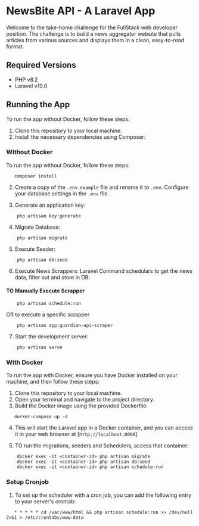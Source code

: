 # NewsBite API - A Laravel App

Welcome to the take-home challenge for the FullStack web developer position. The challenge is to build a news aggregator website that pulls articles from various sources and displays them in a clean, easy-to-read format.

## Required Versions

-   PHP v8.2
-   Laravel v10.0

## Running the App

To run the app without Docker, follow these steps:

1. Clone this repository to your local machine.
2. Install the necessary dependencies using Composer:

### Without Docker

To run the app without Docker, follow these steps:

```shell
   composer install

```

2. Create a copy of the `.env.example` file and rename it to `.env`. Configure your database settings in the `.env` file.

3. Generate an application key:

```shell
    php artisan key:generate
```

4. Migrate Database:

```shell
    php artisan migrate
```

5. Execute Seeder:

```shell
    php artisan db:seed
```

6. Execute News Scrappers: Laravel Command schedulars to get the news data, filter out and store in DB:

#### TO Manually Execute Scrapper

```shell
    php artisan schedule:run
```

OR to execute a specific scrapper

```shell
    php artisan app:guardian-api-scraper
```

7. Start the development server:

```shell
    php artisan serve
```

### With Docker

To run the app with Docker, ensure you have Docker installed on your machine, and then follow these steps:

1. Clone this repository to your local machine.
2. Open your terminal and navigate to the project directory.
3. Build the Docker image using the provided Dockerfile:

```shell
   docker-compose up -d
```

4. This will start the Laravel app in a Docker container, and you can access it in your web browser at [`http://localhost:8000`].

5. TO run the migrations, seeders and Schedulers, access that container:

```shell
    docker exec -it <container-id> php artisan migrate
    docker exec -it <container-id> php artisan db:seed
    docker exec -it <container-id> php artisan schedule:run
```

### Setup Cronjob

1. To set up the scheduler with a cron job, you can add the following entry to your server's crontab:

```shell
   * * * * * cd /var/www/html && php artisan schedule:run >> /dev/null 2>&1 > /etc/crontabs/www-data
```
